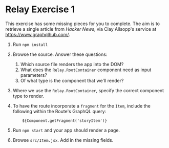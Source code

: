 # Relay Exercise 1

This exercise has some missing pieces for you to complete.
The aim is to retrieve a single article from _Hacker News_, via Clay Allsopp's service at https://www.graphqlhub.com/.

1. Run `npm install`

1. Browse the source. Answer these questions:

    1. Which source file renders the app into the DOM?
    1. What does the `Relay.RootContainer` component need as input parameters?
    1. Of what type is the component that we'll render?

1. Where we use the `Relay.RootContainer`, specify the correct component type to render.

1. To have the route incorporate a `fragment` for the `Item`, include the following within the Route's GraphQL query:

           ${Component.getFragment('storyItem')}

1. Run `npm start` and your app should render a page.

1. Browse `src/Item.jsx`. Add in the missing fields.
